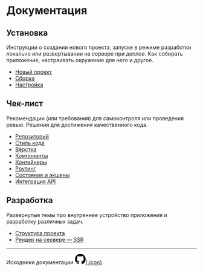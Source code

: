 # Документация

## Установка

Инструкции о создании нового проекта, запуске в режиме разработки локально или развертывании на сервере при деплое. 
Как собирать приложение, настраивать окружение для него и другое.

- [Новый проект](/docs/installation/new-project.md)
- [Сборка](/docs/installation/build.md)
- [Настройка](/docs/installation/settings.md)

## Чек-лист

Рекомендации (или требования) для самоконтроля или проведения ревью. Решения для достижения качественного кода.

- [Репозиторий](/docs/check/git.md)
- [Стиль кода](/docs/check/source.md)
- [Вёрстка](/docs/check/html.md)
- [Компоненты](/docs/check/component.md)
- [Контейнеры](/docs/check/container.md)
- [Роутинг](/docs/check/router.md)
- [Состояние и экшены](/docs/check/state.md)
- [Интеграция API](/docs/check/api.md)

## Разработка

Развернутые темы про внутреннее устройство приложения и разработку различных задач.

- [Структура проекта](/docs/develop/structure.md)
- [Рендер на сервере — SSR](/docs/develop/ssr/index.md)

---
Исходники документации [![git](/assets/github-icon_small.png){.icon}](https://github.com/ylabio/react-guide)
